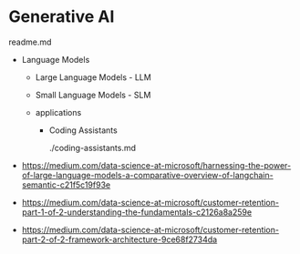 # Generative AI

readme.md

*   Language Models

    *   Large Language Models - LLM

    *   Small Language Models - SLM

    *   applications

        *   Coding Assistants

            ./coding-assistants.md

*   https://medium.com/data-science-at-microsoft/harnessing-the-power-of-large-language-models-a-comparative-overview-of-langchain-semantic-c21f5c19f93e

*   https://medium.com/data-science-at-microsoft/customer-retention-part-1-of-2-understanding-the-fundamentals-c2126a8a259e

*   https://medium.com/data-science-at-microsoft/customer-retention-part-2-of-2-framework-architecture-9ce68f2734da
